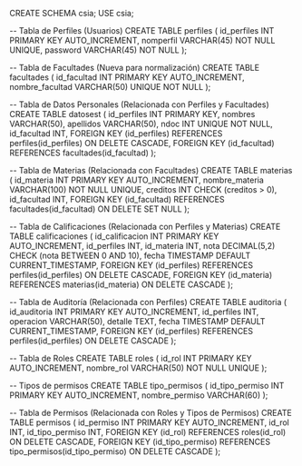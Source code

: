 CREATE SCHEMA csia;
USE csia;

-- Tabla de Perfiles (Usuarios)
CREATE TABLE perfiles (
    id_perfiles INT PRIMARY KEY AUTO_INCREMENT,
    nomperfil VARCHAR(45) NOT NULL UNIQUE,
    password VARCHAR(45) NOT NULL
);

-- Tabla de Facultades (Nueva para normalización)
CREATE TABLE facultades (
    id_facultad INT PRIMARY KEY AUTO_INCREMENT,
    nombre_facultad VARCHAR(50) UNIQUE NOT NULL
);

-- Tabla de Datos Personales (Relacionada con Perfiles y Facultades)
CREATE TABLE datosest (
    id_perfiles INT PRIMARY KEY,
    nombres VARCHAR(50),
    apellidos VARCHAR(50),
    ndoc INT UNIQUE NOT NULL,
    id_facultad INT,
    FOREIGN KEY (id_perfiles) REFERENCES perfiles(id_perfiles) ON DELETE CASCADE,
    FOREIGN KEY (id_facultad) REFERENCES facultades(id_facultad)
);

-- Tabla de Materias (Relacionada con Facultades)
CREATE TABLE materias (
    id_materia INT PRIMARY KEY AUTO_INCREMENT,
    nombre_materia VARCHAR(100) NOT NULL UNIQUE,
    creditos INT CHECK (creditos > 0),
    id_facultad INT,
    FOREIGN KEY (id_facultad) REFERENCES facultades(id_facultad) ON DELETE SET NULL
);

-- Tabla de Calificaciones (Relacionada con Perfiles y Materias)
CREATE TABLE calificaciones (
    id_calificacion INT PRIMARY KEY AUTO_INCREMENT,
    id_perfiles INT,
    id_materia INT,
    nota DECIMAL(5,2) CHECK (nota BETWEEN 0 AND 10),
    fecha TIMESTAMP DEFAULT CURRENT_TIMESTAMP,
    FOREIGN KEY (id_perfiles) REFERENCES perfiles(id_perfiles) ON DELETE CASCADE,
    FOREIGN KEY (id_materia) REFERENCES materias(id_materia) ON DELETE CASCADE
);

-- Tabla de Auditoría (Relacionada con Perfiles)
CREATE TABLE auditoria (
    id_auditoria INT PRIMARY KEY AUTO_INCREMENT,
    id_perfiles INT,
    operacion VARCHAR(50),
    detalle TEXT,
    fecha TIMESTAMP DEFAULT CURRENT_TIMESTAMP,
    FOREIGN KEY (id_perfiles) REFERENCES perfiles(id_perfiles) ON DELETE CASCADE
);

-- Tabla de Roles
CREATE TABLE roles (
    id_rol INT PRIMARY KEY AUTO_INCREMENT,
    nombre_rol VARCHAR(50) NOT NULL UNIQUE
);

-- Tipos de permisos 
CREATE TABLE tipo_permisos ( 
    id_tipo_permiso INT PRIMARY KEY AUTO_INCREMENT, 
    nombre_permiso VARCHAR(60)
);

-- Tabla de Permisos (Relacionada con Roles y Tipos de Permisos)
CREATE TABLE permisos (
    id_permiso INT PRIMARY KEY AUTO_INCREMENT,
    id_rol INT,
    id_tipo_permiso INT,
    FOREIGN KEY (id_rol) REFERENCES roles(id_rol) ON DELETE CASCADE,
    FOREIGN KEY (id_tipo_permiso) REFERENCES tipo_permisos(id_tipo_permiso) ON DELETE CASCADE
);

